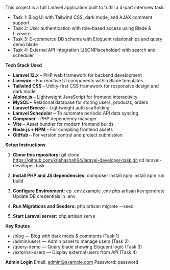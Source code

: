 This project is a full Laravel application built to fulfill a 4-part interview task:
- Task 1: Blog UI with Tailwind CSS, dark mode, and AJAX comment support
- Task 2: User authentication with role-based access using Blade & Livewire
- Task 3: E-commerce DB schema with Eloquent relationships and query demo blade
- Task 4: External API integration (JSONPlaceholder) with search and scheduler

**Tech Stack Used**
- **Laravel 12.x** – PHP web framework for backend development  
- **Livewire** – For reactive UI components within Blade templates  
- **Tailwind CSS** – Utility-first CSS framework for responsive design and dark mode  
- **Alpine.js** – Lightweight JavaScript for frontend interactivity  
- **MySQL** – Relational database for storing users, products, orders  
- **Laravel Breeze** – Lightweight auth scaffolding  
- **Laravel Scheduler** – To automate periodic API data syncing  
- **Composer** – PHP dependency manager  
- **Vite** – Asset bundler for modern frontend builds  
- **Node.js + NPM** – For compiling frontend assets  
- **GitHub** – For version control and project submission

**Setup Instructions**
1. **Clone this repository:**
git clone https://github.com/krishashah64/laravel-developer-task.git
cd laravel-developer-task

2. **Install PHP and JS dependencies:**
composer install
npm install
npm run build

3. **Configure Environment:**
cp .env.example .env
php artisan key:generate
Update DB credentials in .env

4. **Run Migrations and Seeders:**
php artisan migrate --seed

5. **Start Laravel server:**
php artisan serve

**Key Routes**
- /blog — Blog with dark mode & comments (Task 1)
- /admin/users — Admin panel to manage users (Task 2)
- /query-demo — Query blade showing Eloquent logic (Task 3)
- /external-users — Display external users from API (Task 4)


**Admin Login**
Email: admin@example.com
Password: password
